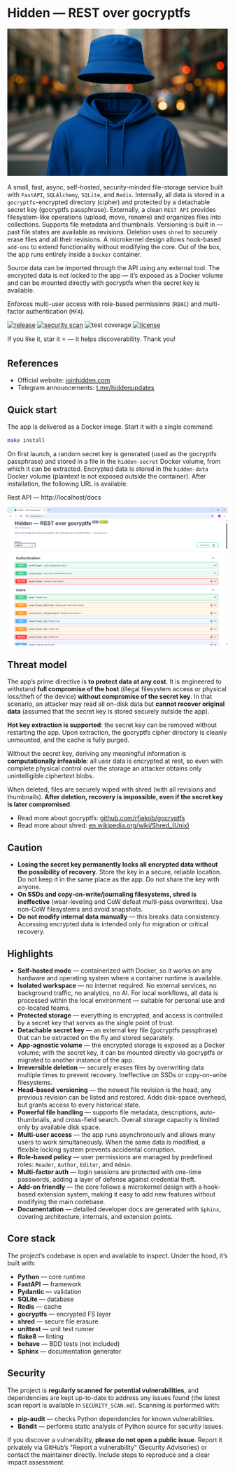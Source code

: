 # Hidden — REST over gocryptfs

![Designed to be hidden](img/hidden.png)

A small, fast, async, self-hosted, security-minded file-storage service built with `FastAPI`, `SQLAlchemy`, `SQLite`, and `Redis`. Internally, all data is stored in a `gocryptfs`-encrypted directory (cipher) and protected by a detachable secret key (gocryptfs passphrase). Externally, a clean `REST API` provides filesystem-like operations (upload, move, rename) and organizes files into collections. Supports file metadata and thumbnails. Versioning is built in — past file states are available as revisions. Deletion uses `shred` to securely erase files and all their revisions. A microkernel design allows hook-based `add-ons` to extend functionality without modifying the core. Out of the box, the app runs entirely inside a `Docker` container.

Source data can be imported through the API using any external tool. The encrypted data is not locked to the app — it’s exposed as a Docker volume and can be mounted directly with gocryptfs when the secret key is available.

Enforces multi-user access with role-based permissions (`RBAC`) and multi-factor authentication (`MFA`).

[![release](https://img.shields.io/github/v/tag/artabramov/hidden?sort=semver&label=release&color=2f81f7)](https://github.com/artabramov/hidden/blob/master/CHANGELOG.md)
[![security scan](https://img.shields.io/badge/security%20scan-2025--09--27-2f81f7)](https://github.com/artabramov/hidden/blob/master/SECURITY_SCAN.md)
![test coverage](https://img.shields.io/badge/test%20coverage-82%25-2f81f7)
[![license](https://img.shields.io/badge/license-Non--Commercial-2f81f7)](https://github.com/artabramov/hidden/blob/master/LICENSE)

If you like it, star it ⭐ — it helps discoverability. Thank you!

## References

- Official website: [joinhidden.com](https://joinhidden.com)
- Telegram announcements: [t.me/hiddenupdates](https://t.me/hiddenupdates)

## Quick start

The app is delivered as a Docker image. Start it with a single command:
```bash
make install
```

On first launch, a random secret key is generated (used as the gocryptfs passphrase) and stored in a file in the `hidden-secret` Docker volume, from which it can be extracted. Encrypted data is stored in the `hidden-data` Docker volume (plaintext is not exposed outside the container). After installation, the following URL is available:

Rest API — http://localhost/docs

![Swagger](img/swagger.png)

## Threat model

The app’s prime directive is **to protect data at any cost**. It is engineered to withstand **full compromise of the host** (illegal filesystem access or physical loss/theft of the device) **without compromise of the secret key**. In that scenario, an attacker may read all on-disk data but **cannot recover original data** (assumed that the secret key is stored securely outside the app).

**Hot key extraction is supported**: the secret key can be removed without restarting the app. Upon extraction, the gocryptfs cipher directory is cleanly unmounted, and the cache is fully purged.

Without the secret key, deriving any meaningful information is **computationally infeasible**: all user data is encrypted at rest, so even with complete physical control over the storage an attacker obtains only unintelligible ciphertext blobs.

When deleted, files are securely wiped with shred (with all revisions and thumbnails). **After deletion, recovery is impossible, even if the secret key is later compromised**.

- Read more about gocryptfs: [github.com/rfjakob/gocryptfs](https://github.com/rfjakob/gocryptfs)
- Read more about shred: [en.wikipedia.org/wiki/Shred_(Unix)](https://en.wikipedia.org/wiki/Shred_(Unix))

## Caution

- **Losing the secret key permanently locks all encrypted data without the possibility of recovery**. Store the key in a secure, reliable location. Do not keep it in the same place as the app. Do not share the key with anyone.
- **On SSDs and copy-on-write/journaling filesystems, shred is ineffective** (wear-leveling and CoW defeat multi-pass overwrites). Use non-CoW filesystems and avoid snapshots.
- **Do not modify internal data manually** — this breaks data consistency. Accessing encrypted data is intended only for migration or critical recovery.

## Highlights

- **Self-hosted mode** — containerized with Docker, so it works on any hardware and operating system where a container runtime is available.
- **Isolated workspace** — no internet required. No external services, no background traffic, no analytics, no AI. For local workflows, all data is processed within the local environment — suitable for personal use and co-located teams.
- **Protected storage** — everything is encrypted, and access is controlled by a secret key that serves as the single point of trust.
- **Detachable secret key** — an external key file (gocryptfs passphrase) that can be extracted on the fly and stored separately.
- **App-agnostic volume** — the encrypted storage is exposed as a Docker volume; with the secret key, it can be mounted directly via gocryptfs or migrated to another instance of the app.
- **Irreversible deletion** — securely erases files by overwriting data multiple times to prevent recovery. Ineffective on SSDs or copy-on-write filesystems.
- **Head-based versioning** — the newest file revision is the head, any previous revision can be listed and restored. Adds disk-space overhead, but grants access to every historical state.
- **Powerful file handling** — supports file metadata, descriptions, auto-thumbnails, and cross-field search. Overall storage capacity is limited only by available disk space.
- **Multi-user access** — the app runs asynchronously and allows many users to work simultaneously. When the same data is modified, a flexible locking system prevents accidental corruption.
- **Role-based policy** — user permissions are managed by predefined roles: `Reader`, `Author`, `Editor`, and `Admin`.
- **Multi-factor auth** — login sessions are protected with one-time passwords, adding a layer of defense against credential theft.
- **Add-on friendly** — the core follows a microkernel design with a hook-based extension system, making it easy to add new features without modifying the main codebase.
- **Documentation** — detailed developer docs are generated with `Sphinx`, covering architecture, internals, and extension points. 

## Core stack

The project’s codebase is open and available to inspect. Under the hood, it’s built with:

- **Python** — core runtime
- **FastAPI** — framework
- **Pydantic** — validation
- **SQLite** — database
- **Redis** — cache
- **gocryptfs** — encrypted FS layer
- **shred** — secure file erasure
- **unittest** — unit test runner
- **flake8** — linting
- **behave** — BDD tests (not included)
- **Sphinx** — documentation generator

## Security

The project is **regularly scanned for potential vulnerabilities**, and dependencies are kept up-to-date to address any issues found (the latest scan report is available in `SECURITY_SCAN.md`). Scanning is performed with:

- **pip-audit** — checks Python dependencies for known vulnerabilities.
- **Bandit** — performs static analysis of Python source for security issues.

If you discover a vulnerability, **please do not open a public issue**. Report it privately via GitHub’s "Report a vulnerability" (Security Advisories) or contact the maintainer directly. Include steps to reproduce and a clear impact assessment.
